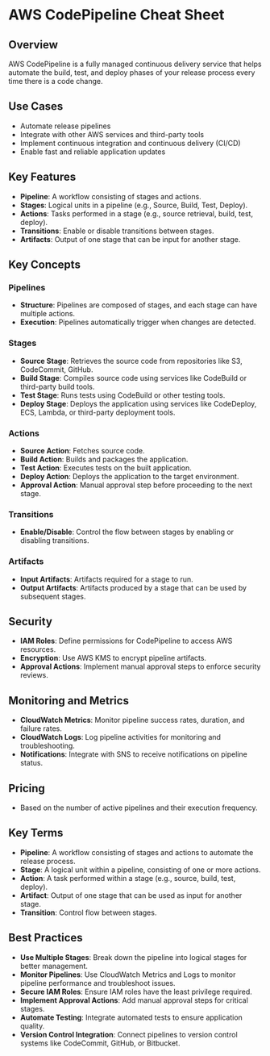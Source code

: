 # AWS CodePipeline Cheat Sheet

## Overview
AWS CodePipeline is a fully managed continuous delivery service that helps automate the build, test, and deploy phases of your release process every time there is a code change.

## Use Cases
- Automate release pipelines
- Integrate with other AWS services and third-party tools
- Implement continuous integration and continuous delivery (CI/CD)
- Enable fast and reliable application updates

## Key Features
- **Pipeline**: A workflow consisting of stages and actions.
- **Stages**: Logical units in a pipeline (e.g., Source, Build, Test, Deploy).
- **Actions**: Tasks performed in a stage (e.g., source retrieval, build, test, deploy).
- **Transitions**: Enable or disable transitions between stages.
- **Artifacts**: Output of one stage that can be input for another stage.

## Key Concepts

### Pipelines
- **Structure**: Pipelines are composed of stages, and each stage can have multiple actions.
- **Execution**: Pipelines automatically trigger when changes are detected.

### Stages
- **Source Stage**: Retrieves the source code from repositories like S3, CodeCommit, GitHub.
- **Build Stage**: Compiles source code using services like CodeBuild or third-party build tools.
- **Test Stage**: Runs tests using CodeBuild or other testing tools.
- **Deploy Stage**: Deploys the application using services like CodeDeploy, ECS, Lambda, or third-party deployment tools.

### Actions
- **Source Action**: Fetches source code.
- **Build Action**: Builds and packages the application.
- **Test Action**: Executes tests on the built application.
- **Deploy Action**: Deploys the application to the target environment.
- **Approval Action**: Manual approval step before proceeding to the next stage.

### Transitions
- **Enable/Disable**: Control the flow between stages by enabling or disabling transitions.

### Artifacts
- **Input Artifacts**: Artifacts required for a stage to run.
- **Output Artifacts**: Artifacts produced by a stage that can be used by subsequent stages.

## Security
- **IAM Roles**: Define permissions for CodePipeline to access AWS resources.
- **Encryption**: Use AWS KMS to encrypt pipeline artifacts.
- **Approval Actions**: Implement manual approval steps to enforce security reviews.

## Monitoring and Metrics
- **CloudWatch Metrics**: Monitor pipeline success rates, duration, and failure rates.
- **CloudWatch Logs**: Log pipeline activities for monitoring and troubleshooting.
- **Notifications**: Integrate with SNS to receive notifications on pipeline status.

## Pricing
- Based on the number of active pipelines and their execution frequency.

## Key Terms
- **Pipeline**: A workflow consisting of stages and actions to automate the release process.
- **Stage**: A logical unit within a pipeline, consisting of one or more actions.
- **Action**: A task performed within a stage (e.g., source, build, test, deploy).
- **Artifact**: Output of one stage that can be used as input for another stage.
- **Transition**: Control flow between stages.

## Best Practices
- **Use Multiple Stages**: Break down the pipeline into logical stages for better management.
- **Monitor Pipelines**: Use CloudWatch Metrics and Logs to monitor pipeline performance and troubleshoot issues.
- **Secure IAM Roles**: Ensure IAM roles have the least privilege required.
- **Implement Approval Actions**: Add manual approval steps for critical stages.
- **Automate Testing**: Integrate automated tests to ensure application quality.
- **Version Control Integration**: Connect pipelines to version control systems like CodeCommit, GitHub, or Bitbucket.

